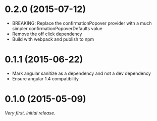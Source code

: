 # 0.2.0 (2015-07-12)
* BREAKING: Replace the confirmationPopover provider with a much simpler confirmationPopoverDefaults value
* Remove the off click dependency
* Build with webpack and publish to npm

# 0.1.1 (2015-06-22)
* Mark angular sanitize as a dependency and not a dev dependency
* Ensure angular 1.4 compatibility

# 0.1.0 (2015-05-09)
_Very first, initial release_.
